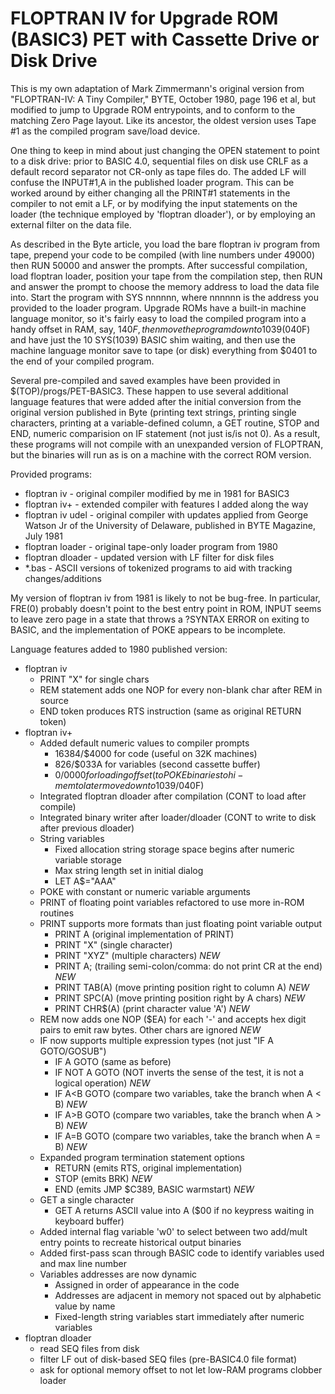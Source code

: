 # FLOPTRAN IV for Upgrade ROM (BASIC3) PET with Cassette Drive or Disk Drive

This is my own adaptation of Mark Zimmermann's original version from "FLOPTRAN-IV: A Tiny Compiler," BYTE, October 1980, page 196 et al, but modified to jump to Upgrade ROM entrypoints, and to conform to the matching Zero Page layout.  Like its ancestor, the oldest version uses Tape #1 as the compiled program save/load device.

One thing to keep in mind about just changing the OPEN statement to point to a disk drive: prior to BASIC 4.0, sequential files on disk use CRLF as a default record separator not CR-only as tape files do.  The added LF will confuse the INPUT#1,A in the published loader program.  This can be worked around by either changing all the PRINT#1 statements in the compiler to not emit a LF, or by modifying the input statements on the loader (the technique employed by 'floptran dloader'), or by employing an external filter on the data file.

As described in the Byte article, you load the bare floptran iv program from tape, prepend your code to be compiled (with line numbers under 49000) then RUN 50000 and answer the prompts.  After successful compilation, load floptran loader, position your tape from the compilation step, then RUN and answer the prompt to choose the memory address to load the data file into.  Start the program with SYS nnnnnn, where nnnnnn is the address you provided to the loader program.  Upgrade ROMs have a built-in machine language monitor, so it's fairly easy to load the compiled program into a handy offset in RAM, say, $140F, then move the program down to 1039 ($040F) and have just the 10 SYS(1039) BASIC shim waiting, and then use the machine language monitor save to tape (or disk) everything from $0401 to the end of your compiled program.

Several pre-compiled and saved examples have been provided in $(TOP)/progs/PET-BASIC3.  These happen to use several additional language features that were added after the initial conversion from the original version published in Byte (printing text strings, printing single characters, printing at a variable-defined column, a GET routine, STOP and END, numeric comparision on IF statement (not just is/is not 0).  As a result, these programs will not compile with an unexpanded version of FLOPTRAN, but the binaries will run as is on a machine with the correct ROM version.

Provided programs:
  * floptran iv - original compiler modified by me in 1981 for BASIC3
  * floptran iv+ - extended compiler with features I added along the way
  * floptran iv udel - original compiler with updates applied from George Watson Jr of the University of Delaware, published in BYTE Magazine, July 1981
  * floptran loader - original tape-only loader program from 1980
  * floptran dloader - updated version with LF filter for disk files
  * *.bas - ASCII versions of tokenized programs to aid with tracking changes/additions

My version of floptran iv from 1981 is likely to not be bug-free.  In particular, FRE(0) probably doesn't point to the best entry point in ROM, INPUT seems to leave zero page in a state that throws a ?SYNTAX ERROR on exiting to BASIC, and the implementation of POKE appears to be incomplete.

Language features added to 1980 published version:
  * floptran iv
    * PRINT "X" for single chars
    * REM statement adds one NOP for every non-blank char after REM in source
    * END token produces RTS instruction (same as original RETURN token)
  * floptran iv+
    * Added default numeric values to compiler prompts
      * 16384/$4000 for code (useful on 32K machines)
      * 826/$033A for variables (second cassette buffer)
      * 0/$0000 for loading offset (to POKE binaries to hi-mem to later move down to 1039/$040F)
    * Integrated floptran dloader after compilation (CONT to load after compile)
    * Integrated binary writer after loader/dloader (CONT to write to disk after previous dloader)
    * String variables
      * Fixed allocation string storage space begins after numeric variable storage
      * Max string length set in initial dialog
      * LET A$="AAA"
    * POKE with constant or numeric variable arguments
    * PRINT of floating point variables refactored to use more in-ROM routines
    * PRINT supports more formats than just floating point variable output
      * PRINT A (original implementation of PRINT)
      * PRINT "X" (single character)
      * PRINT "XYZ" (multiple characters) *NEW*
      * PRINT A; (trailing semi-colon/comma: do not print CR at the end) *NEW*
      * PRINT TAB(A) (move printing position right to column A) *NEW*
      * PRINT SPC(A) (move printing position right by A chars) *NEW*
      * PRINT CHR$(A) (print character value 'A') *NEW*
    * REM now adds one NOP ($EA) for each '-' and accepts hex digit pairs to emit raw bytes. Other chars are ignored *NEW*
    * IF now supports multiple expression types (not just "IF A GOTO/GOSUB")
      * IF A GOTO (same as before)
      * IF NOT A GOTO (NOT inverts the sense of the test, it is not a logical operation) *NEW*
      * IF A<B GOTO (compare two variables, take the branch when A < B) *NEW*
      * IF A>B GOTO (compare two variables, take the branch when A > B) *NEW*
      * IF A=B GOTO (compare two variables, take the branch when A = B) *NEW*
    * Expanded program termination statement options
      * RETURN (emits RTS, original implementation)
      * STOP (emits BRK) *NEW*
      * END (emits JMP $C389, BASIC warmstart) *NEW*
    * GET a single character
      * GET A returns ASCII value into A ($00 if no keypress waiting in keyboard buffer)
    * Added internal flag variable 'w0' to select between two add/mult entry points to recreate historical output binaries
    * Added first-pass scan through BASIC code to identify variables used and max line number
    * Variables addresses are now dynamic
      * Assigned in order of appearance in the code
      * Addresses are adjacent in memory not spaced out by alphabetic value by name
      * Fixed-length string variables start immediately after numeric variables
  * floptran dloader
    * read SEQ files from disk
    * filter LF out of disk-based SEQ files (pre-BASIC4.0 file format)
    * ask for optional memory offset to not let low-RAM programs clobber loader


